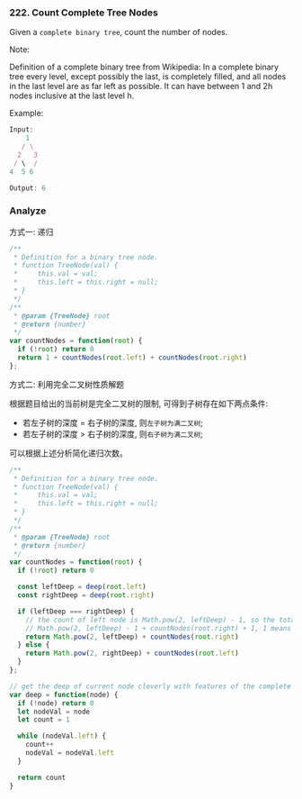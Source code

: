 <!--
abbrlink: ajme96bt
-->

### 222. Count Complete Tree Nodes

Given a `complete binary tree`, count the number of nodes.

Note:

Definition of a complete binary tree from Wikipedia:
In a complete binary tree every level, except possibly the last, is completely filled, and all nodes in the last level are as far left as possible. It can have between 1 and 2h nodes inclusive at the last level h.

Example:

```js
Input:
    1
   / \
  2   3
 / \  /
4  5 6

Output: 6
```

### Analyze

方式一: 递归

```js
/**
 * Definition for a binary tree node.
 * function TreeNode(val) {
 *     this.val = val;
 *     this.left = this.right = null;
 * }
 */
/**
 * @param {TreeNode} root
 * @return {number}
 */
var countNodes = function(root) {
  if (!root) return 0
  return 1 + countNodes(root.left) + countNodes(root.right)
};
```

方式二: 利用完全二叉树性质解题

根据题目给出的当前树是完全二叉树的限制, 可得到子树存在如下两点条件:

* 若左子树的深度 = 右子树的深度, 则`左子树为满二叉树`;
* 若左子树的深度 > 右子树的深度, 则`右子树为满二叉树`;

可以根据上述分析简化递归次数。

```js
/**
 * Definition for a binary tree node.
 * function TreeNode(val) {
 *     this.val = val;
 *     this.left = this.right = null;
 * }
 */
/**
 * @param {TreeNode} root
 * @return {number}
 */
var countNodes = function(root) {
  if (!root) return 0

  const leftDeep = deep(root.left)
  const rightDeep = deep(root.right)

  if (leftDeep === rightDeep) {
    // the count of left node is Math.pow(2, leftDeep) - 1, so the total is
    // Math.pow(2, leftDeep) - 1 + countNodes(root.right) + 1, 1 means parent node
    return Math.pow(2, leftDeep) + countNodes(root.right)
  } else {
    return Math.pow(2, rightDeep) + countNodes(root.left)
  }
};

// get the deep of current node cleverly with features of the complete tree.
var deep = function(node) {
  if (!node) return 0
  let nodeVal = node
  let count = 1

  while (nodeVal.left) {
    count++
    nodeVal = nodeVal.left
  }

  return count
}
```